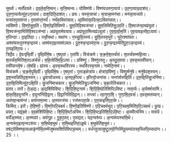 

  
ऩूमर्तः॑। मर्तो॑दयते। द॒य॒ते॒स॒नि॒ष्यन्। स॒नि॒ष्यन्यः। योविष्ण॑वे। विष्ण॑वउरुगा॒याय॑। उ॒रु॒गा॒याय॒दाश॑त्। उ॒रु॒गा॒यायेत्यु॑रु॒ऽगा॒याय॑। दाश॒दिति॒दाश॑त्।। प्रयः। यस्स॒त्राचा॑। स॒त्राचा॒मन॑सा। मन॑सा॒यजा॑ते। यजा॑तए॒ताव॑न्तं। ए॒ताव॑न्तं॒नर्यं॑। नर्य॑मा॒विवा॑सात्। आ॒विवा॑सा॒दित्या॒ऽविवा॑सात्।।  
त्वंवि॑ष्णो। वि॒ष्णो॒सु॒म॒तिं। वि॒ष्णॊ॒इति॑विष्णॊ। सु॒म॒तिंवि॒श्वज॑न्यां। सु॒म॒तिमिति॑सु॒ऽम॒तिं। वि॒श्वज॑न्या॒मप्र॑युतां। वि॒श्वज॑न्या॒मिति॑वि॒श्वऽज॑न्यां। अप्र॑युतामेवयावः। अप्र॑युता॒मित्यप्र॑ऽयुतां। ए॒व॒या॒वो॒म॒तिं। ए॒व॒यावइत्ये॑व॒ऽयावः॑। म॒तिन्दाः॑। दा॒इति॑दाः।। पर्चो॒यथा॑। यथा॑नः। न॒स्सु॒वि॒तस्य॑। सु॒वि॒तस्य॒भूरेः॑। भूरे॒रश्वा॑वतः। अश्वा॑वतःपुरुश्च॒न्द्रस्य॑। अश्व॑वत॒इत्यश्व॑ऽवतः। पु॒रु॒श्च॒न्द्रस्य॑रा॒यः। पु॒रु॒च॒न्द्रस्येति॑पु॒रु॒ऽच॒न्द्रस्य॑। रा॒यइति॑रा॒यः।।  
त्रिर्दे॒वः। दे॒वःपृ॑थि॒वीं। पृ॒थि॒वीमे॒षः। ए॒षए॒तां। ए॒तांवि। विच॑क्रमे। च॒क्र॒मे॒श॒तर्च॑सं। श॒तर्च॑सम्महि॒त्वा। श॒तर्च॑स॒मिति॑श॒तऽअ॑र्चसं। म॒हि॒त्वेति॑म॒हि॒ऽत्वा।। प्रविष्णुः॑। विष्णु॑रस्तु। अ॒स्तु॒त॒वसः॑। त॒वस॒स्तवी॑यान्। तवी॑यान्त्वे॒षं। त्वे॒षंहि। ह्य॑स्य। अ॒स्य॒स्थवि॑रस्य। स्थवि॑रस्य॒नाम॑। नामेति॒नाम॑।।  
विच॑क्रमे। च॒क्र॒मे॒पृ॒थि॒वीं। पृ॒थि॒वीमे॒षः। ए॒षए॒तां। ए॒ताङ्क्षेत्रा॑य। क्षेत्रा॑य॒विष्णुः॑। विष्णु॒र्मनु॑षे। मनु॑षेदश॒स्यन्। द॒श॒स्यन्निति॑द॒श॒स्यन्।। ध्रु॒वासो॑अस्य। अ॒स्य॒की॒रयः॑। की॒रयो॒जना॑सः। जना॑सोरुक्षि॒तिं। उ॒रु॒क्षि॒तिंसु॒जनि॑मा। उ॒रु॒क्षि॒तिमित्यु॑रु॒ऽक्षि॒तिं। सु॒जनि॑माचकार। सु॒ज॒निमेति॑सु॒ऽजनि॑मा। च॒का॒रेति॑चकार।।  
प्रतत्। तत्ते॑। ते॒अ॒द्य। अ॒द्यशि॑पिविष्ट। शि॒पि॒वि॒ष्ट॒नाम॑। शि॒पि॒वि॒ष्ठेति॑शिपिऽविष्ट। नामा॒र्यः। अ॒र्यश्शं॑सामि। शं॒सा॒मि॒व॒युना॑नि। व॒युना॑निवि॒द्वान्। वि॒द्वानिति॑वि॒द्वान्।। तन्त्वा॑। त्वा॒गृ॒णा॒मि॒। गृ॒णा॒मि॒त॒वसं॑। त॒वस॒मत॑व्यान्। अत॑व्या॒न्क्षय॑न्तं। क्षय॑न्तम॒स्य। अ॒स्यरज॑सः। रज॑सःपरा॒के। प॒रा॒कइति॑प॒रा॒के।।  
किमित्। इत्ते॑। ते॒वि॒ष्णॊ॒। वि॒ष्णॊ॒परि॒चक्ष्यं॑। वि॒ष्णॊ॒इति॑विष्णॊ। प॒रि॒चक्ष्यं॑भूत्। प॒रि॒चक्ष्य॒मिति॑प॒रि॒ऽचक्ष्यं॑। भू॒त्प्र। प्रयत्। यद्व॑व॒क्षे। व॒व॒क्षेशि॑पिवि॒ष्टः। शि॒पि॒वि॒ष्टोअ॑स्मि। शि॒पि॒वि॒ष्टइति॑शि॒पि॒ऽवि॒ष्टः। अ॒स्मीत्य॑स्मि।। मावर्पः॑। वर्पो॑अ॒स्मत्। अ॒स्मदप॑। अप॑गूहः। गू॒ह॒ए॒तत्। ए॒तद्यत्। यद॒न्यरू॑पः। अ॒न्यरू॑पस्समि॒थे। अ॒न्यरू॑प॒इत्य॒न्यऽरू॑पः। स॒मि॒थेब॒भूथ॑। स॒मि॒थइति॑सं॒ऽइ॒थे। ब॒भूथेति॑ब॒भूथ॑।।  
वष॑ट्तेविष्णवा॒सआकृ॑णॊमि॒तम्मे॑जुषस्वशिपिविष्टह॒व्यम्।। वर्ध॑न्तुत्वासुष्टु॒तयो॒गिरो॑मेयू॒यम्पा॑तस्व॒स्तिभि॒स्सदा॑नः।। 25 ।।  
